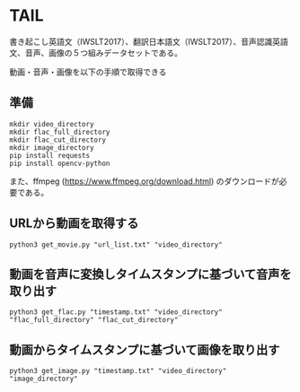 # TAIL
書き起こし英語文（IWSLT2017）、翻訳日本語文（IWSLT2017）、音声認識英語文、音声、画像の５つ組みデータセットである。

動画・音声・画像を以下の手順で取得できる


## 準備
```
mkdir video_directory
mkdir flac_full_directory
mkdir flac_cut_directory
mkdir image_directory
pip install requests
pip install opencv-python
```
また、ffmpeg (https://www.ffmpeg.org/download.html) のダウンロードが必要である。

## URLから動画を取得する
```
python3 get_movie.py "url_list.txt" "video_directory"
```

## 動画を音声に変換しタイムスタンプに基づいて音声を取り出す
```
python3 get_flac.py "timestamp.txt" "video_directory" "flac_full_directory" "flac_cut_directory"

```

## 動画からタイムスタンプに基づいて画像を取り出す
```
python3 get_image.py "timestamp.txt" "video_directory" "image_directory"

```
